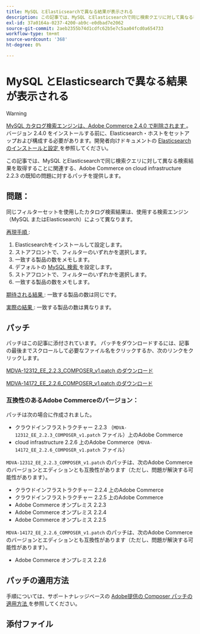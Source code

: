 ```yaml
---
title: MySQL とElasticsearchで異なる結果が表示される
description: この記事では、MySQL とElasticsearchで同じ検索クエリに対して異なる検索結果を取得することに関連する、Adobe Commerce on cloud infrastructure 2.2.3 の既知の問題に対するパッチを提供します。
exl-id: 37a0164a-0237-4200-ab9c-e0dbad7e2062
source-git-commit: 2aeb2355b74d1cdfc62b5e7c5aa04fcd0a654733
workflow-type: tm+mt
source-wordcount: '368'
ht-degree: 0%

---
```


# MySQL とElasticsearchで異なる結果が表示される

>[!WARNING]
>
> [MySQL カタログ検索エンジンは、Adobe Commerce 2.4.0 で削除されます ](/help/announcements/adobe-commerce-announcements/mysql-catalog-search-engine-will-be-removed-in-magento-2-4-0.md)。 バージョン 2.4.0 をインストールする前に、Elasticsearch・ホストをセットアップおよび構成する必要があります。開発者向けドキュメントの [Elasticsearchのインストールと設定 ](https://experienceleague.adobe.com/en/docs/commerce-operations/configuration-guide/search/overview-search) を参照してください。

この記事では、MySQL とElasticsearchで同じ検索クエリに対して異なる検索結果を取得することに関連する、Adobe Commerce on cloud infrastructure 2.2.3 の既知の問題に対するパッチを提供します。

## 問題：

同じフィルターセットを使用したカタログ検索結果は、使用する検索エンジン（MySQL またはElasticsearch）によって異なります。

<u> 再現手順 </u> :

1. Elasticsearchをインストールして設定します。
1. ストアフロントで、フィルターのいずれかを選択します。
1. 一致する製品の数をメモします。
1. デフォルトの [MySQL 検索 ](/help/announcements/adobe-commerce-announcements/mysql-catalog-search-engine-will-be-removed-in-magento-2-4-0.md) を設定します。
1. ストアフロントで、フィルターのいずれかを選択します。
1. 一致する製品の数をメモします。

<u> 期待される結果 </u>:
一致する製品の数は同じです。

<u> 実際の結果 </u>:
一致する製品の数は異なります。

## パッチ

パッチはこの記事に添付されています。 パッチをダウンロードするには、記事の最後までスクロールして必要なファイル名をクリックするか、次のリンクをクリックします。

[MDVA-12312\_EE\_2.2.3\_COMPOSER\_v1.patch のダウンロード](assets/MDVA-12312_EE_2.2.3_COMPOSER_v1.patch.zip)

[MDVA-14172\_EE\_2.2.6\_COMPOSER\_v1.patch のダウンロード](assets/MDVA-14172_EE_2.2.6_COMPOSER_v1.patch.zip)

### 互換性のあるAdobe Commerceのバージョン：

パッチは次の場合に作成されました。

* クラウドインフラストラクチャー 2.2.3 （`MDVA-12312_EE_2.2.3_COMPOSER_v1.patch` ファイル）上のAdobe Commerce
* cloud infrastructure 2.2.6 上のAdobe Commerce（`MDVA-14172_EE_2.2.6_COMPOSER_v1.patch` ファイル）

`MDVA-12312_EE_2.2.3_COMPOSER_v1.patch` のパッチは、次のAdobe Commerceのバージョンとエディションとも互換性があります（ただし、問題が解決する可能性があります）。

* クラウドインフラストラクチャー 2.2.4 上のAdobe Commerce
* クラウドインフラストラクチャー 2.2.5 上のAdobe Commerce
* Adobe Commerce オンプレミス 2.2.3
* Adobe Commerce オンプレミス 2.2.4
* Adobe Commerce オンプレミス 2.2.5

`MDVA-14172_EE_2.2.6_COMPOSER_v1.patch` のパッチは、次のAdobe Commerceのバージョンとエディションとも互換性があります（ただし、問題が解決する可能性があります）。

* Adobe Commerce オンプレミス 2.2.6

## パッチの適用方法

手順については、サポートナレッジベースの [Adobe提供の Composer パッチの適用方法 ](/help/how-to/general/how-to-apply-a-composer-patch-provided-by-magento.md) を参照してください。

## 添付ファイル
